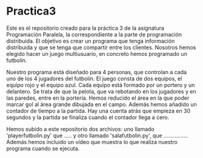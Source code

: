 # Practica3
Este es el repositorio creado para la práctica 3 de la asignatura Programación Paralela, la correspondiente a la parte de programación distribuida. El objetivo es crear un programa que tenga información distribuida y que se tenga que compartir entre los clientes. Nosotros hemos elegido hacer un juego multiusuario, en concreto hemos programado un futbolín.

Nuestro programa está diseñado para 4 personas, que controlan a cada uno de los 4 jugadores del futbolin. El juego consta de dos equipos, el equipo rojo y el equipo azul. Cada equipo está formado por un portero y un delantero. Se trata de que la pelota, que va rebotando en los jugadores y en las paredes, entre en la portería. Hemos reducido el área en la que poder marcar gol al área grande dibujada en el campo.
Además hemos añadido un contador de tiempo a la partida. Hay una cuenta atrás que empieza en 30 segundos y la partida se finaliza cuando el contador llega a cero.

Hemos subido a este repositorio dos archivos: uno llamado 'playerfutbolin.py' que ..... y otro llamado 'salafutbolin.py', que ................ Además hemos incluido un vídeo que muestra lo que realiza nuestro programa cuando se ejecuta.
